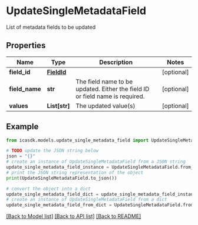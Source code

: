 # UpdateSingleMetadataField

List of metadata fields to be updated

## Properties

Name | Type | Description | Notes
------------ | ------------- | ------------- | -------------
**field_id** | [**FieldId**](FieldId.md) |  | [optional] 
**field_name** | **str** | The field name to be updated. Either the field ID or field name is required. | [optional] 
**values** | **List[str]** | The updated value(s) | [optional] 

## Example

```python
from icasdk.models.update_single_metadata_field import UpdateSingleMetadataField

# TODO update the JSON string below
json = "{}"
# create an instance of UpdateSingleMetadataField from a JSON string
update_single_metadata_field_instance = UpdateSingleMetadataField.from_json(json)
# print the JSON string representation of the object
print(UpdateSingleMetadataField.to_json())

# convert the object into a dict
update_single_metadata_field_dict = update_single_metadata_field_instance.to_dict()
# create an instance of UpdateSingleMetadataField from a dict
update_single_metadata_field_from_dict = UpdateSingleMetadataField.from_dict(update_single_metadata_field_dict)
```
[[Back to Model list]](../README.md#documentation-for-models) [[Back to API list]](../README.md#documentation-for-api-endpoints) [[Back to README]](../README.md)


